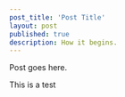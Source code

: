 ```yaml
---
post_title: 'Post Title'
layout: post
published: true
description: How it begins.
---
```

Post goes here.

This is a test
